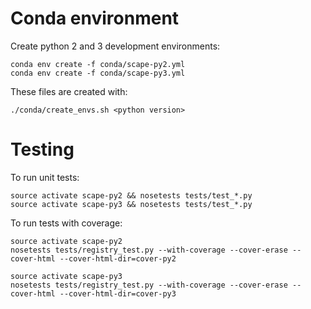 # Conda environment

Create python 2 and 3 development environments:

```
conda env create -f conda/scape-py2.yml
conda env create -f conda/scape-py3.yml
```

These files are created with:

```
./conda/create_envs.sh <python version>
```

# Testing

To run unit tests:

```
source activate scape-py2 && nosetests tests/test_*.py
source activate scape-py3 && nosetests tests/test_*.py
```

To run tests with coverage:

```
source activate scape-py2
nosetests tests/registry_test.py --with-coverage --cover-erase --cover-html --cover-html-dir=cover-py2

source activate scape-py3
nosetests tests/registry_test.py --with-coverage --cover-erase --cover-html --cover-html-dir=cover-py3
```

